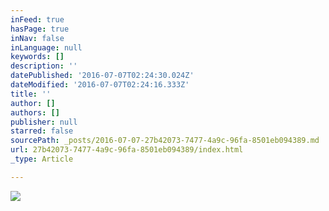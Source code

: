 ```yaml
---
inFeed: true
hasPage: true
inNav: false
inLanguage: null
keywords: []
description: ''
datePublished: '2016-07-07T02:24:30.024Z'
dateModified: '2016-07-07T02:24:16.333Z'
title: ''
author: []
authors: []
publisher: null
starred: false
sourcePath: _posts/2016-07-07-27b42073-7477-4a9c-96fa-8501eb094389.md
url: 27b42073-7477-4a9c-96fa-8501eb094389/index.html
_type: Article

---
```

![](https://the-grid-user-content.s3-us-west-2.amazonaws.com/5fe7e79f-a8b5-48ff-bcf6-0df58062350c.jpg)